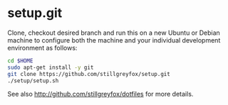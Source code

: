 setup.git
=========
Clone, checkout desired branch and run this on a new Ubuntu or Debian machine
to configure both the machine and your individual development
environment as follows:

```sh
cd $HOME
sudo apt-get install -y git
git clone https://github.com/stillgreyfox/setup.git
./setup/setup.sh
```

See also http://github.com/stillgreyfox/dotfiles for more details.
